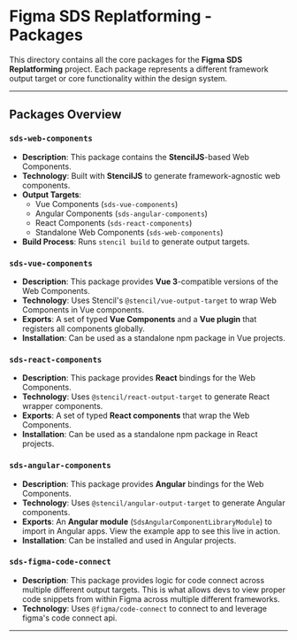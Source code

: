# Figma SDS Replatforming - Packages

This directory contains all the core packages for the **Figma SDS Replatforming** project. Each package represents a different framework output target or core functionality within the design system.

---

## **Packages Overview**

### `sds-web-components`

- **Description**: This package contains the **StencilJS**-based Web Components.
- **Technology**: Built with **StencilJS** to generate framework-agnostic web components.
- **Output Targets**:
  - Vue Components (`sds-vue-components`)
  - Angular Components (`sds-angular-components`)
  - React Components (`sds-react-components`)
  - Standalone Web Components (`sds-web-components`)
- **Build Process**: Runs `stencil build` to generate output targets.

### `sds-vue-components`

- **Description**: This package provides **Vue 3**-compatible versions of the Web Components.
- **Technology**: Uses Stencil's `@stencil/vue-output-target` to wrap Web Components in Vue components.
- **Exports**: A set of typed **Vue Components** and a **Vue plugin** that registers all components globally.
- **Installation**: Can be used as a standalone npm package in Vue projects.

### `sds-react-components`

- **Description**: This package provides **React** bindings for the Web Components.
- **Technology**: Uses `@stencil/react-output-target` to generate React wrapper components.
- **Exports**: A set of typed **React components** that wrap the Web Components.
- **Installation**: Can be used as a standalone npm package in React projects.

### `sds-angular-components`

- **Description**: This package provides **Angular** bindings for the Web Components.
- **Technology**: Uses `@stencil/angular-output-target` to generate Angular components.
- **Exports**: An **Angular module** (`SdsAngularComponentLibraryModule`) to import in Angular apps. View the example app to see this live in action.
- **Installation**: Can be installed and used in Angular projects.

### `sds-figma-code-connect`

- **Description**: This package provides logic for code connect across multiple different output targets. This is what allows devs to view proper code snippets from within Figma across multiple different frameworks.
- **Technology**: Uses `@figma/code-connect` to connect to and leverage figma's code connect api.

---
